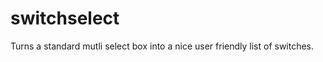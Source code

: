 switchselect
============

Turns a standard mutli select box into a nice user friendly list of switches.
